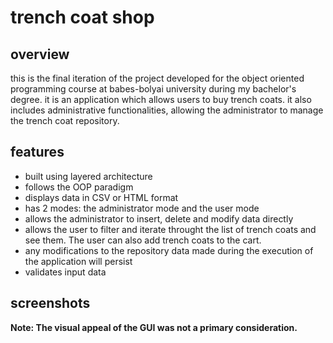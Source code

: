 # trench coat shop

## overview
this is the final iteration of the project developed for the object oriented programming course at babes-bolyai university during my bachelor's degree. it is an application which allows users to buy trench coats. it also includes administrative functionalities, allowing the administrator to manage the trench coat repository.

## features
- built using layered architecture
- follows the OOP paradigm
- displays data in CSV or HTML format
- has 2 modes: the administrator mode and the user mode
- allows the administrator to insert, delete and modify data directly
- allows the user to filter and iterate throught the list of trench coats and see them. The user can also add trench coats to the cart. 
- any modifications to the repository data made during the execution of the application will persist
- validates input data

## screenshots
**Note: The visual appeal of the GUI was not a primary consideration.**

